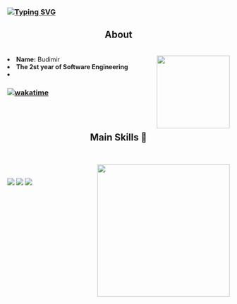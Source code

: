 ### [![Typing SVG](https://readme-typing-svg.demolab.com?font=Fira+Code&weight=500&pause=1000&color=80F7C4&random=false&width=435&lines=Hi%2C+I'm+django)](https://git.io/typing-svg)

<div>
<h2 align="center">  About  </h2>
  <br>
  <div align="center">
<img src="https://media1.tenor.com/m/A15H8E1VUh8AAAAC/github-cat.gif" height="165px" align="right">
  </div>
<li>
 <b>Name:</b> Budimir 
</li>
<li>
 <b>The 2st year of Software Engineering</b>  
<li>

### [![wakatime](https://wakatime.com/badge/user/018be3b7-2169-4818-a96c-8487b4eb26f4.svg)](https://wakatime.com/@018be3b7-2169-4818-a96c-8487b4eb26f4)

<!--<a href="https://thunderskill.com/en/stat/Lucky_Groll" target="_blank"><img src="https://thunderskill.com/userbars/l/u/Lucky_Groll/en-1-combined-r.png"></a>-->

<br><br>
</div>
<div>
<h2 align="center">           Main Skills 📇  </h2>
 <br>
<p>
  <div align="center">

<img src="[https://www.icegif.com/wp-content/uploads/2023/03/icegif-1711.gif](https://tenor.com/ru/view/github-cat-kitty-waiting-loading-gif-25774588)" align="right" width="300px">
  </div>
</div>
<div>
  <br>
  
![](http://github-profile-summary-cards.vercel.app/api/cards/profile-details?username=django228&theme=aura)
![](http://github-profile-summary-cards.vercel.app/api/cards/repos-per-language?username=django228&theme=aura)
![](http://github-profile-summary-cards.vercel.app/api/cards/stats?username=django228&theme=aura)


